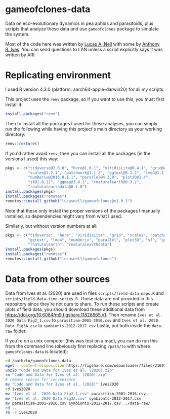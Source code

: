 # gameofclones-data

Data on eco-evolutionary dynamics in pea aphids and parasitoids, 
plus scripts that analyze these data and use `gameofclones` package
to simulate the system.

Most of the code here was written by
[Lucas A. Nell](https://github.com/lucasnell) with some by 
[Anthony R. Ives](https://github.com/arives).
You can send questions to LAN unless a script explicitly says it was
written by ARI.


# Replicating environment

I used R version 4.3.0 (platform: aarch64-apple-darwin20) for all my scripts.

This project uses the `renv` package, so if you want to use this, you must
first install it:

```r
install.packages("renv")
```

Then to install all the packages I used for these analyses, you can simply run
the following while having this project's main directory as your working
directory:

```r
renv::restore()
```


If you'd rather avoid `renv`, then you can install all the packages 
(in the versions I used) this way:

```r
pkgs <- c("tidyverse@2.0.0", "here@1.0.1", "viridisLite@0.4.1", "grid@4.3.0", 
          "scales@1.2.1", "patchwork@1.1.2", "ggtext@0.1.2", "lme4@1.1.33", 
          "numDeriv@2016.8.1.1", "parallel@4.3.0", "plot3D@1.4", 
          "sf@1.0.12", "ggmap@3.0.2", "rnaturalearth@0.3.2", 
          "rnaturalearthdata@0.1.0")
install.packages(pkgs)
install.packages("remotes")
remotes::install_github("lucasnell/gameofclones@v1.0.1")
```

Note that these only install the proper versions of the packages I manually 
installed, so dependencies might vary from what I used.


Similarly, but without version numbers at all:

```r
pkgs <- c("tidyverse", "here", "viridisLite", "grid", "scales", "patchwork", 
          "ggtext", "lme4", "numDeriv", "parallel", "plot3D", "sf", "ggmap", 
          "rnaturalearth", "rnaturalearthdata")
install.packages(pkgs)
install.packages("remotes")
remotes::install_github("lucasnell/gameofclones")
```



# Data from other sources

Data from Ives et al. (2020) are used in files `scripts/field-data-maps.R` and
`scripts/field-data-time-series.R`.
These data are not provided in this repository since they're not ours to share.
To run these scripts and create plots of field data,
you should download these additional data from
<https://doi.org/10.6084/m9.figshare.11828865.v1>.
Then rename
`Ives et al. 2020 Data Fig2_1.csv` to `parasitism-2001-2016.csv`
and
`Ives et al. 2020 Data Fig3A.csv` to `symbionts-2012-2017.csv`
Lastly, put both inside the `data-raw` folder.

If you're on a unix computer (this was test on a mac), you can do run this
from the command line (obviously first replacing `/path/to` with where
`gameofclones-data` is located):

```bash
cd /path/to/gameofclones-data
wget --content-disposition https://figshare.com/ndownloader/files/21697344
unzip "Code and Data for Ives et al. (2020).zip"
rm "Code and Data for Ives et al. (2020).zip"
# remove spaces for convenience
mv "Code and Data for Ives et al. (2020)" ives2020
cd ives2020
mv "Ives et al. 2020 Data Fig2_1.csv" parasitism-2001-2016.csv
mv "Ives et al. 2020 Data Fig3A.csv" symbionts-2012-2017.csv
mv parasitism-2001-2016.csv symbionts-2012-2017.csv ../data-raw/
cd ..
rm -r ives2020
```


